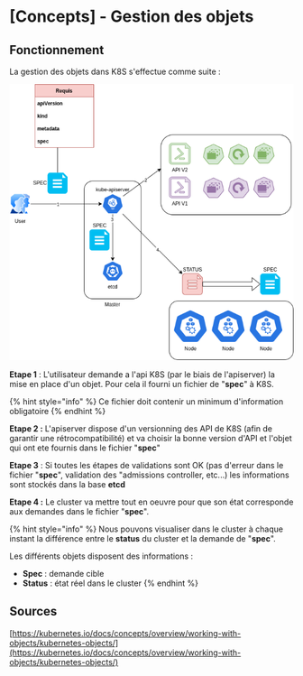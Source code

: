 # \[Concepts] - Gestion des objets

## Fonctionnement

La gestion des objets dans K8S s'effectue comme suite :&#x20;

![Gestion des objets](<../.gitbook/assets/API K8S.drawio.png>)



**Etape 1** : L'utilisateur demande a l'api K8S (par le biais de l'apiserver) la mise en place d'un objet. Pour cela il fourni un fichier de "**spec**" à K8S.

{% hint style="info" %}
Ce fichier doit contenir un minimum d'information obligatoire
{% endhint %}

**Etape 2 :** L'apiserver dispose d'un versionning des API de K8S (afin de garantir une rétrocompatibilité) et va choisir la bonne version d'API et l'objet qui ont ete fournis dans le fichier "**spec**"

**Etape 3** : Si toutes les étapes de validations sont OK (pas d'erreur dans le fichier "**spec**", validation des "admissions controller, etc...) les informations sont stockés dans la base **etcd**

**Etape 4 :** Le cluster va mettre tout en oeuvre pour que son état corresponde aux demandes dans le fichier "**spec**".&#x20;

{% hint style="info" %}
Nous pouvons visualiser dans le cluster à chaque instant la différence entre le **status** du cluster et la demande de "**spec**".

Les différents objets disposent des informations :&#x20;

* **Spec** : demande cible
* **Status** : état réel dans le cluster
{% endhint %}



## Sources&#x20;

[https://kubernetes.io/docs/concepts/overview/working-with-objects/kubernetes-objects/](https://kubernetes.io/docs/concepts/overview/working-with-objects/kubernetes-objects/)
